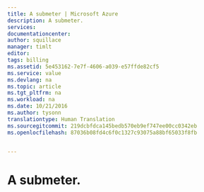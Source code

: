 ```yaml
---
title: A submeter | Microsoft Azure
description: A submeter.
services: 
documentationcenter: 
author: squillace
manager: timlt
editor: 
tags: billing
ms.assetid: 5e453162-7e7f-4606-a039-e57ffde82cf5
ms.service: value
ms.devlang: na
ms.topic: article
ms.tgt_pltfrm: na
ms.workload: na
ms.date: 10/21/2016
ms.author: tysonn
translationtype: Human Translation
ms.sourcegitcommit: 219dcbfdca145bedb570eb9ef747ee00cc0342eb
ms.openlocfilehash: 87036b08fd4c6f0c1327c93075a88bf65033f8fb


---
```

# <a name="to-be-submitted"></a>A submeter.



<!--HONumber=Nov16_HO2-->


